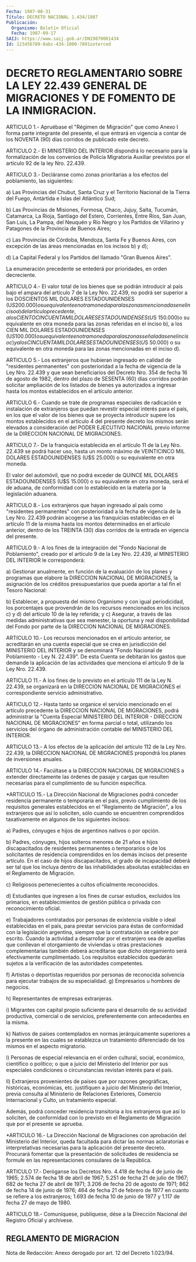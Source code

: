```yaml
---
Fecha: 1987-08-31
Título: DECRETO NACIONAL 1.434/1987
Publicación:
  Organismo: Boletín Oficial
  Fecha: 1987-09-17
SAIJ: https://www.saij.gob.ar/DN19870001434
Id: 123456789-0abc-434-1000-7891soterced
---
```

# DECRETO REGLAMENTARIO SOBRE LA LEY 22.439 GENERAL DE MIGRACIONES Y DE FOMENTO DE LA INMIGRACION.

<a id="1"></a>
ARTICULO  1.-  Apruébase el "Régimen de Migración" que como Anexo I forma parte integrante  del  presente, el que entrará en vigencia a contar  de  los  NOVENTA  (90)  días  corridos  de  publicado  este decreto.

<a id="2"></a>
ARTICULO  2.-  El  MINISTERIO  DEL  INTERIOR dispondrá lo necesario para  la  formalización  de  los convenios  de  Policía  Migratoria Auxiliar  previstos por el artículo  92  de  la  ley  Nro.  22.439.

<a id="3"></a>
ARTICULO  3.-  Decláranse como zonas prioritarias a los efectos del poblamiento, las siguientes:

a) Las Provincias  del  Chubut, Santa Cruz y el Territorio Nacional de la Tierra del Fuego, Antártida  e  Islas del Atlántico Sud;

b)  Las  Provincias  de  Misiones, Formosa,  Chaco,  Jujuy,  Salta, Tucumán,  Catamarca, La Rioja,  Santiago  del  Estero,  Corrientes, Entre Ríos,  San  Juan, San Luis, La Pampa, del Neuquén y Río Negro y los Partidos de Villarino  y  Patagones de la Provincia de Buenos Aires;

c) Las Provincias de Córdoba, Mendoza,  Santa  Fe  y  Buenos Aires, con  excepción  de  las áreas mencionadas en los incisos b)  y  d);

d) La Capital Federal  y  los  Partidos  del  llamado  "Gran Buenos Aires".

La  enumeración  precedente  se entederá por prioridades, en  orden decreciente.

<a id="4"></a>
ARTICULO  4.-  El valor total de los bienes que se podrán introducir al país bajo el  ampara  del  artículo  7 de la Ley Nro. 22.439, no podrá  ser  superior  a los DOSCIENTOS MIL DOLARES  ESTADOUNIDENSES (U$S  200.000) o su equivalente  en  otra  moneda  para  las  zonas mencionadas  en  el inciso a) del artículo precedente, a los CIENTO CINCUENTA MIL DOLARES ESTADOUNIDENSES (U$S 150.000)o su equivalente en otra  moneda  para  las zonas referidas en el inciso b),  a  los CIEN MIL DOLARES ESTADOUNIDENSES  (U$S  100.000)  o  su equivalente  en  otra  moneda para las zonas señaladas en el inciso c) y a los CINCUENTA MIL  DOLARES ESTADOUNIDENSES (U$S 50.000) o su equivalente en otra moneda  para las zonas mencionadas en el inciso d).

<a id="5"></a>
ARTICULO  5.-  Los extranjeros que hubieran ingresado en calidad de "residentes permanentes"  con  posterioridad a la fecha de vigencia de la Ley Nro. 22.439 y que sean  beneficiarios  del  Decreto  Nro. 354  de  fecha  16  de  agosto de 1982, dentro del plazo de SESENTA (60) días corridos podrán  solicitar  ampliación de los listados de bienes ya autorizados a ingresar hasta  los  montos establecidos en el artículo anterior.

<a id="6"></a>
ARTICULO  6.- Cuando se trate de programas especiales de radicación e instalación  de  extranjeros  que puedan revestir especial interés para el país, en los que el valor  de  los  bienes  que se proyecta introducir  supere  los  montos establecidos en el artículo  4  del presente decreto los mismos  serán  elevados  a  consideración  del PODER  EJECUTIVO  NACIONAL  previo informe de la DIRECCION NACIONAL DE MIGRACIONES.

<a id="7"></a>
ARTICULO  7.-  De la franquicia establecida en el artículo 11 de la Ley Nro. 22.439  se  podrá  hacer  uso,  hasta  un  monto máximo de VEINTICINCO  MIL  DOLARES  ESTADOUNIDENSES  (U$S  25.000)    o   su equivalente en otra moneda.

El  valor del automóvil, que no podrá exceder de QUINCE MIL DOLARES ESTADOUNIDENSES  (U$S 15.000) o su equivalente en otra moneda, será el de aduana, de conformidad  con  lo establecido en la materia por la legislación aduanera.

<a id="8"></a>
ARTICULO  8.-  Los  extranjeros  que  hayan  ingresado al país como "residentes permanentes" con posterioridad a la  fecha  de vigencia de la Ley Nro. 22.439 podrán acogerse a las franquicias establecidas  en  el  artículo  11  de  la  misma  hasta los montos determinados  en el artículo anterior, dentro de los  TREINTA  (30) días corridos de la entrada en vigencia del presente.

<a id="9"></a>
ARTICULO  9.-  A los fines de la integración del "Fondo Nacional de Poblamiento", creado  por  el  artículo 9 de la Ley Nro. 22.439, al MINISTERIO DEL INTERIOR le corresponderá:

a) Gestionar anualmente, en función  de la evaluación de los planes y programas que elabore la DIRECCION NACIONAL  DE  MIGRACIONES,  la asignación  de los créditos presupuestarios que pueda aportar a tal fin el Tesoro Nacional:

b)  Establecer,  a  propuesta  del  mismo  Organismo  y  con  igual periodicidad,  los  porcentajes  que  provendrán  de  los  recursos mencionados en  los  incisos  c)  y  d)  del artículo 10 de la ley referida; y c)  Asegurar,  a  través  de  las medidas administrativas  que  sea menester, la oportuna y real disponibilidad  del Fondo por parte de la DIRECCION NACIONAL DE MIGRACIONES.

<a id="10"></a>
ARTICULO  10.- Los recursos mencionados en el artículo anterior, se acreditarán  en una cuenta especial que se crea en jurisdicción del MINISTERIO DEL INTERIOR y se denominará  "Fondo Nacional de Poblamiento - Ley N. 22.439".  De  esta Cuenta se debitarán los gastos que demande la aplicación de las  actividades  que  menciona el artículo 9 de la Ley Nro. 22.439.

<a id="11"></a>
ARTICULO 11.-  A los fines de lo previsto en el artículo 111 de la Ley N. 22.439,  se  organizará  en  la  DIRECCION  NACIONAL  DE MIGRACIONES el correspondiente servicio administrativo.

<a id="12"></a>
ARTICULO  12.- Hasta tanto se organice el servicio mencionado en el artículo precedente  la  DIRECCION  NACIONAL  DE MIGRACIONES, podrá administrar  la  "Cuenta  Especial  MINISTERIO  DEL    INTERIOR   - DIRECCION  NACIONAL  DE  MIGRACIONES"  en  forma  parcial  o total, utilizando los servicios del órgano de administración contable  del MINISTERIO DEL INTERIOR.

<a id="13"></a>
ARTICULO  13.-  A  los efectos de la aplicación del artículo 112 de la Ley Nro. 22.439,  la DIRECCION NACIONAL DE MIGRACIONES propondrá los planes de inversiones anuales.

<a id="14"></a>
ARTICULO  14.-  Facúltase  a la DIRECCION NACIONAL DE MIGRACIONES a extender directamente las órdenes  de  pasaje y cargas que resulten necesarias   para  el  cumplimiento  de  su  función    específica.

<a id="15"></a>
*ARTICULO  15.- La Dirección Nacional de Migraciones podrá conceder residencia  permanente  o  temporaria en el país, previo cumplimiento de los  requisitos  generales  establecidos  en el  "Reglamento  de  Migración",  a  los  extranjeros  que  así  lo soliciten,  sólo cuando se encuentren comprendidos taxativamente en algunos de los siguientes incisos:

a) Padres, cónyuges e hijos de argentinos nativos o por opción.

b) Padres, cónyuges,  hijos  solteros  menores  de  21 años e hijos discapacitados  de residentes permanentes o temporarios  o  de  los solicitantes de residencia  comprendidos  en  los demás incisos del presente artículo. En el caso de hijos discapacitados,  el grado de incapacidad    deberá  ser  tal  que  los  incluya  dentro  de  las inhabilidades  absolutas   establecidas    en   el  Reglamento  de Migración.

c) Religiosos pertenecientes a cultos oficialmente reconocidos.

d) Estudiantes que ingresen a los fines de cursar estudios, excluidos los primarios, en establecimientos de gestión pública o privada con reconocimiento oficial.

e)  Trabajadores contratados por personas de existencia visible o ideal  establecidas  en el país, para prestar servicios para éstas de conformidad con la  legislación argentina, siempre que la  contratación  se celebre por escrito. Cuando la actividad a desarrollar por el  extranjero  sea  de  aquellas  que conllevan el otorgamiento de viviendas u otras prestaciones complementarias también deberá acreditarse que dicho otorgamiento será efectivamente cumplimentado. Los requisitos  establecidos  quedarán sujetos a la verificación de las autoridades competentes.

f) Artistas o deportistas requeridos por personas de reconocida solvencia para ejecutar trabajos de su especialidad.  g) Empresarios u hombres de negocios.

h) Representantes de empresas extranjeras.

i) Migrantes con capital  propio  suficiente  para el desarrollo de su actividad productiva, comercial o de servicios,  preferentemente con antecedentes en la misma.

k)   Nativos  de  países  contemplados  en  normas  jerárquicamente superiores a la presente en las cuales se establezca un tratamiento  diferenciado  de  los mismos en el aspecto migratorio.

l) Personas de especial relevancia  en  el  orden cultural, social, económico,  científico  o político; o que a juicio  del  Ministerio del  Interior  por  sus especiales  condiciones  o  circunstancias revistan interés para el país.

ll) Extranjeros provenientes de países que por razones geográficas, históricas, económicas,  etc. justifiquen a juicio del Ministerio  del  Interior,  previa  consulta    al   Ministerio  de Relaciones    Exteriores,  Comercio  Internacional  y  Culto,    un tratamiento especial.

Además, podrá conceder  residencia  transitoria  a  los extranjeros que  así  lo  soliciten,  de  conformidad  con  lo previsto  en  el Reglamento de Migración que por el presente se aprueba.

<a id="16"></a>
*ARTICULO  16.- La Dirección Nacional de Migraciones con aprobación del Ministerio  del  Interior,  queda  facultada  para  dictar  las normas    aclaratorias    e   interpretativas  necesarias  para  la aplicación  del  presente  decreto.    Procurará  fomentar  que  la presentación  de  solicitudes  de  residencia  se  formule  en  las representaciones consulares de la República.

<a id="17"></a>
ARTICULO  17.- Deróganse los Decretos Nro. 4.418 de fecha 4 de junio de 1965; 2.574  de fecha  18 de abril de 1967; 5.251 de fecha 21 de julio de 1967; 682 de fecha 27  de abril de 1971; 3.206 de fecha 20 de agosto de 1971; 862 de fecha 14 de  junio  de 1976; 464 de fecha 21 de febrero de 1977 en cuanto se refiere a los extranjeros; 1.693 de fecha 10 de junio de 1977 y 1.117 de fecha 27 de  mayo  de  1980.

<a id="18"></a>
ARTICULO 18.- Comuníquese,  publíquese,  dése  a  la  Dirección Nacional del Registro Oficial y archívese.

## REGLAMENTO DE MIGRACION

<a id="1"></a>
Nota de Redacción: Anexo derogado por art. 12 del Decreto 1.023/94.